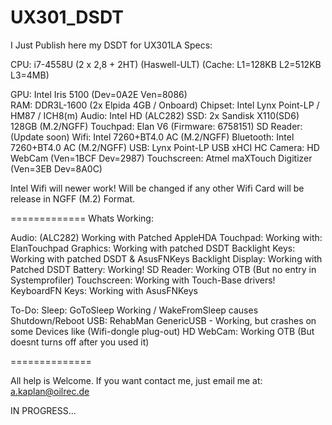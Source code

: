 UX301_DSDT
==========


I Just Publish here my DSDT for UX301LA
Specs:

CPU: i7-4558U (2 x 2,8 + 2HT) (Haswell-ULT)
(Cache: L1=128KB L2=512KB L3=4MB)

GPU: Intel Iris 5100 (Dev=0A2E Ven=8086)
<br>RAM: DDR3L-1600 (2x Elpida 4GB / Onboard)
Chipset: Intel Lynx Point-LP / HM87 / ICH8(m)
Audio: Intel HD (ALC282)
SSD: 2x Sandisk X110(SD6) 128GB (M.2/NGFF)
Touchpad: Elan V6 (Firmware: 6758151)
SD Reader: (Update soon)
Wifi: Intel 7260+BT4.0 AC (M.2/NGFF)
Bluetooth: Intel 7260+BT4.0 AC (M.2/NGFF)
USB: Lynx Point-LP USB xHCI HC
Camera: HD WebCam (Ven=1BCF Dev=2987)
Touchscreen: Atmel maXTouch Digitizer (Ven=3EB Dev=8A0C)

Intel Wifi will newer work!
Will be changed if any other Wifi Card will be release in NGFF (M.2) Format.


=============
Whats Working:

Audio: (ALC282) Working with Patched AppleHDA
Touchpad: Working with: ElanTouchpad
Graphics: Working with patched DSDT
Backlight Keys: Working with patched DSDT & AsusFNKeys
Backlight Display: Working with Patched DSDT
Battery: Working!
SD Reader: Working OTB (But no entry in Systemprofiler)
Touchscreen: Working with Touch-Base drivers!
KeyboardFN Keys: Working with AsusFNKeys

To-Do:
Sleep: GoToSleep Working / WakeFromSleep causes Shutdown/Reboot
USB: RehabMan GenericUSB - Working, but crashes on some Devices like (Wifi-dongle plug-out)
HD WebCam: Working OTB (But doesnt turns off after you used it)

==============


All help is Welcome.
If you want contact me, just email me at: a.kaplan@oilrec.de

IN PROGRESS...
